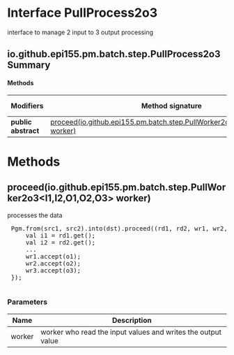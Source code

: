 Interface PullProcess2o3
========================
interface to manage 2 input to 3 output processing

io.github.epi155.pm.batch.step.PullProcess2o3 Summary
-------
#### Methods
| Modifiers           | Method signature                                                                                                                                    | Return type |
| ------------------- | --------------------------------------------------------------------------------------------------------------------------------------------------- | ----------- |
| **public abstract** | [proceed(io.github.epi155.pm.batch.step.PullWorker2o3<I1,I2,O1,O2,O3> worker)](#proceediogithubepi155pmbatchsteppullworker2o3i1-i2-o1-o2-o3-worker) | void        |

Methods
=======
proceed(io.github.epi155.pm.batch.step.PullWorker2o3<I1,I2,O1,O2,O3> worker)
----------------------------------------------------------------------------
processes the data
 <pre>
 Pgm.from(src1, src2).into(dst).proceed((rd1, rd2, wr1, wr2, wr3) -> {
     val i1 = rd1.get();
     val i2 = rd2.get();
     ...
     wr1.accept(o1);
     wr2.accept(o2);
     wr3.accept(o3);
 });
 </pre>

### Parameters

| Name   | Description                                                  |
| ------ | ------------------------------------------------------------ |
| worker | worker who read the input values and writes the output value |



